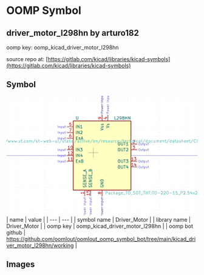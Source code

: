 # OOMP Symbol  
## driver_motor_l298hn  by arturo182  
  
oomp key: oomp_kicad_driver_motor_l298hn  
  
source repo at: [https://gitlab.com/kicad/libraries/kicad-symbols](https://gitlab.com/kicad/libraries/kicad-symbols)  
## Symbol  
  
[![working.png](working_600.png)](working.png)  
| name | value | 
| --- | --- | 
| symbol name | Driver_Motor | 
| library name | Driver_Motor | 
| oomp key | oomp_kicad_driver_motor_l298hn | 
| oomp bot github | https://github.com/oomlout/oomlout_oomp_symbol_bot/tree/main/kicad_driver_motor_l298hn/working | 
## Images  
